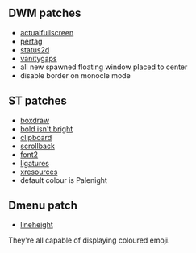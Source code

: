 ## DWM patches

- [actualfullscreen](https://dwm.suckless.org/patches/actualfullscreen/dwm-actualfullscreen-20191112-cb3f58a.diff)
- [pertag](https://dwm.suckless.org/patches/pertag/dwm-6.1-pertag_without_bar.diff)
- [status2d](https://dwm.suckless.org/patches/status2d/dwm-status2d-6.2.diff)
- [vanitygaps](https://dwm.suckless.org/patches/vanitygaps/dwm-vanitygaps-20190508-6.2.diff)
- all new spawned floating window placed to center
- disable border on monocle mode

## ST patches
- [boxdraw](https://st.suckless.org/patches/boxdraw/st-boxdraw_v2-0.8.2.diff)
- [bold isn't bright](https://st.suckless.org/patches/bold-is-not-bright/st-bold-is-not-bright-20190127-3be4cf1.diff)
- [clipboard](https://st.suckless.org/patches/clipboard/st-clipboard-0.8.3.diff)
- [scrollback](https://st.suckless.org/patches/scrollback/st-scrollback-20200419-72e3f6c.diff)
- [font2](https://st.suckless.org/patches/font2/st-font2-20190416-ba72400.diff)
- [ligatures](https://st.suckless.org/patches/ligatures/0.8.3/st-ligatures-boxdraw-20200430-0.8.3.diff)
- [xresources](https://st.suckless.org/patches/xresources/st-xresources-20190105-3be4cf1.diff)
- default colour is Palenight

## Dmenu patch
- [lineheight](https://tools.suckless.org/dmenu/patches/line-height/dmenu-lineheight-4.9.diff)

They're all capable of displaying coloured emoji.
